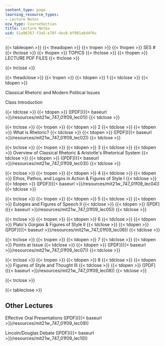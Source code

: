 ```yaml
---
content_type: page
learning_resource_types:
- Lecture Notes
ocw_type: CourseSection
title: Lecture Notes
uid: 51a96767-f3a5-e78f-dec6-bf981a6d4f6c
---
```


{{< tableopen >}}
{{< theadopen >}}
{{< tropen >}}
{{< thopen >}}
SES #
{{< thclose >}}
{{< thopen >}}
TOPICS
{{< thclose >}}
{{< thopen >}}
LECTURE PDF FILES
{{< thclose >}}

{{< trclose >}}

{{< theadclose >}}
{{< tropen >}}
{{< tdopen >}}
1
{{< tdclose >}}
{{< tdopen >}}


Classical Rhetoric and Modern Political Issues

Class Introduction


{{< tdclose >}}
{{< tdopen >}}
([PDF]({{< baseurl >}}/resources/mit21w_747_01f09_lec01))
{{< tdclose >}}

{{< trclose >}}
{{< tropen >}}
{{< tdopen >}}
2
{{< tdclose >}}
{{< tdopen >}}
What is Rhetoric?
{{< tdclose >}}
{{< tdopen >}}
([PDF]({{< baseurl >}}/resources/mit21w_747_01f09_lec02))
{{< tdclose >}}

{{< trclose >}}
{{< tropen >}}
{{< tdopen >}}
3
{{< tdclose >}}
{{< tdopen >}}
Overview of Classical Rhetoric & Aristotle's Rhetorical System
{{< tdclose >}}
{{< tdopen >}}
([PDF]({{< baseurl >}}/resources/mit21w_747_01f09_lec03))
{{< tdclose >}}

{{< trclose >}}
{{< tropen >}}
{{< tdopen >}}
4
{{< tdclose >}}
{{< tdopen >}}
Ethos, Pathos, and Logos in Action & Figures of Style I
{{< tdclose >}}
{{< tdopen >}}
([PDF]({{< baseurl >}}/resources/mit21w_747_01f09_lec04))
{{< tdclose >}}

{{< trclose >}}
{{< tropen >}}
{{< tdopen >}}
5
{{< tdclose >}}
{{< tdopen >}}
Eulogies and Figures of Speech II
{{< tdclose >}}
{{< tdopen >}}
([PDF]({{< baseurl >}}/resources/mit21w_747_01f09_lec05))
{{< tdclose >}}

{{< trclose >}}
{{< tropen >}}
{{< tdopen >}}
6
{{< tdclose >}}
{{< tdopen >}}
Plato's _Gorgias_ & Figures of Style II
{{< tdclose >}}
{{< tdopen >}}
([PDF]({{< baseurl >}}/resources/mit21w_747_01f09_lec06))
{{< tdclose >}}

{{< trclose >}}
{{< tropen >}}
{{< tdopen >}}
7
{{< tdclose >}}
{{< tdopen >}}
Points at Issue
{{< tdclose >}}
{{< tdopen >}}
([PDF]({{< baseurl >}}/resources/mit21w_747_01f09_lec07))
{{< tdclose >}}

{{< trclose >}}
{{< tropen >}}
{{< tdopen >}}
8
{{< tdclose >}}
{{< tdopen >}}
Figures of Style and Thought III
{{< tdclose >}}
{{< tdopen >}}
([PDF]({{< baseurl >}}/resources/mit21w_747_01f09_lec08))
{{< tdclose >}}

{{< trclose >}}

{{< tableclose >}}

Other Lectures
--------------

Effective Oral Presentations ([PDF]({{< baseurl >}}/resources/mit21w_747_01f09_lec09))

Lincoln/Douglas Debate ([PDF]({{< baseurl >}}/resources/mit21w_747_01f09_lec10))